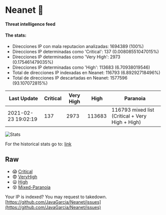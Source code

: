 # Neanet :hocho:
#### Threat intelligence feed
#### The stats:

- Direcciones IP con mala reputacion analizadas: 1694389 (100%)
- Direcciones IP determinadas como 'Critical':  137 (0.00808551047015%)
- Direcciones IP determinadas como 'Very High':  2973 (0.175461479035%)
- Direcciones IP determinadas como 'High':  113683 (6.70938019546)
- Total de direcciones IP indexadas en Neanet:  116793 (6.89292718496%)
- Total de direcciones IP descartadas en Neanet:  1577596 (93.107072815%)

| Last Update | Critical | Very High | High | Paranoia |
| --- | --- | --- | --- | --- |
| 2021-02-23 19:02:19 | 137 | 2973 | 113683 | 116793 mixed list (Critical + Very High + High)|

![Stats](https://docs.google.com/spreadsheets/d/e/2PACX-1vSnaNMIXVabIpDJjufMlzH7poXnshF3mgd8Is1g9ytUEzVsP5my4Trn8f-xkoLLQ38xpL3HtmUexLo6/pubchart?oid=501124687&format=image)

For the historical stats go to: [link](/stats.csv)
## Raw
- :scream: [Critical](https://raw.githubusercontent.com/JavaGarcia/Neanet/master/blacklists/neanet_critical.txt)
- :fearful: [VeryHigh](https://raw.githubusercontent.com/JavaGarcia/Neanet/master/blacklists/neanet_veryHigh.txtt)
- :frowning: [High](https://raw.githubusercontent.com/JavaGarcia/Neanet/master/blacklists/neanet_high.txt)
- :dizzy_face: [Mixed-Paranoia](https://raw.githubusercontent.com/JavaGarcia/Neanet/master/blacklists/neanet_all.txt)


Your IP is indexed? You may request to takedown. [https://github.com/JavaGarcia/Neanet/issues](https://github.com/JavaGarcia/Neanet/issues)



























































































































































































































































































































































































































































































































































































































































































































































































































































































































































































































































































































































































































































































































































































































































































































































































































































































































































































































































































































































































































































































































































































































































































































































































































































































































































































































































































































































































































































































































































































































































































































































































































































































































































































































































































































































































































































































































































































































































































































































































































































































































































































































































































































































































































































































































































































